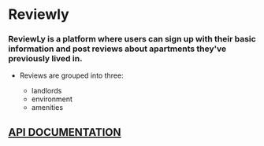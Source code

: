 # Reviewly

### ReviewLy is a platform where users can sign up with their basic information and post reviews about apartments they've previously lived in.

- Reviews are grouped into three:

  - landlords
  - environment
  - amenities

## [API DOCUMENTATION](https://documenter.getpostman.com/view/10956844/TVsoFpi2)
